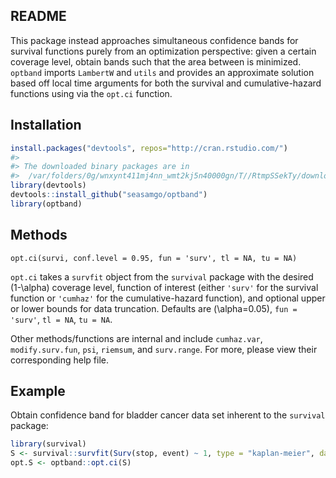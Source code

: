 
<!-- README.md is generated from README.Rmd. Please edit that file -->
README
------

This package instead approaches simultaneous confidence bands for survival functions purely from an optimization perspective: given a certain coverage level, obtain bands such that the area between is minimized. `optband` imports `LambertW` and `utils` and provides an approximate solution based off local time arguments for both the survival and cumulative-hazard functions using via the `opt.ci` function.

Installation
------------

``` r
install.packages("devtools", repos="http://cran.rstudio.com/")
#> 
#> The downloaded binary packages are in
#>  /var/folders/0g/wnxynt411mj4nn_wmt2kj5n40000gn/T//RtmpSSekTy/downloaded_packages
library(devtools)
devtools::install_github("seasamgo/optband")
library(optband)
```

Methods
-------

`opt.ci(survi, conf.level = 0.95, fun = 'surv', tl = NA, tu = NA)`

`opt.ci` takes a `survfit` object from the `survival` package with the desired \(1-\alpha\) coverage level, function of interest (either `'surv'` for the survival function or `'cumhaz'` for the cumulative-hazard function), and optional upper or lower bounds for data truncation. Defaults are \(\alpha=0.05\), `fun = 'surv'`, `tl = NA`, `tu = NA`.

Other methods/functions are internal and include `cumhaz.var`, `modify.surv.fun`, `psi`, `riemsum`, and `surv.range`. For more, please view their corresponding help file.

Example
-------

Obtain confidence band for bladder cancer data set inherent to the `survival` package:

``` r
library(survival)
S <- survival::survfit(Surv(stop, event) ~ 1, type = "kaplan-meier", data = bladder)
opt.S <- optband::opt.ci(S)
```
